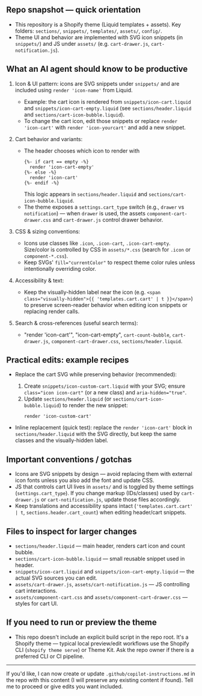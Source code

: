 ## Repo snapshot — quick orientation

- This repository is a Shopify theme (Liquid templates + assets). Key folders: `sections/`, `snippets/`, `templates/`, `assets/`, `config/`.
- Theme UI and behavior are implemented with SVG icon snippets (in `snippets/`) and JS under `assets/` (e.g. `cart-drawer.js`, `cart-notification.js`).

## What an AI agent should know to be productive

1. Icon & UI pattern: icons are SVG snippets under `snippets/` and are included using `render 'icon-name'` from Liquid.

   - Example: the cart icon is rendered from `snippets/icon-cart.liquid` and `snippets/icon-cart-empty.liquid` (see `sections/header.liquid` and `sections/cart-icon-bubble.liquid`).
   - To change the cart icon, edit those snippets or replace `render 'icon-cart'` with `render 'icon-yourcart'` and add a new snippet.

2. Cart behavior and variants:

   - The header chooses which icon to render with
     ```liquid
     {%- if cart == empty -%}
       render 'icon-cart-empty'
     {%- else -%}
       render 'icon-cart'
     {%- endif -%}
     ```
     This logic appears in `sections/header.liquid` and `sections/cart-icon-bubble.liquid`.
   - The theme exposes a `settings.cart_type` switch (e.g., `drawer` vs `notification`) — when `drawer` is used, the assets `component-cart-drawer.css` and `cart-drawer.js` control drawer behavior.

3. CSS & sizing conventions:

   - Icons use classes like `.icon`, `.icon-cart`, `.icon-cart-empty`. Size/color is controlled by CSS in `assets/*.css` (search for `.icon` or `component-*.css`).
   - Keep SVGs' `fill="currentColor"` to respect theme color rules unless intentionally overriding color.

4. Accessibility & text:

   - Keep the visually-hidden label near the icon (e.g. `<span class="visually-hidden">{{ 'templates.cart.cart' | t }}</span>`) to preserve screen-reader behavior when editing icon snippets or replacing render calls.

5. Search & cross-references (useful search terms):
   - "render 'icon-cart'", "icon-cart-empty", `cart-count-bubble`, `cart-drawer.js`, `component-cart-drawer.css`, `sections/header.liquid`.

## Practical edits: example recipes

- Replace the cart SVG while preserving behavior (recommended):

  1. Create `snippets/icon-custom-cart.liquid` with your SVG; ensure `class="icon icon-cart"` (or a new class) and `aria-hidden="true"`.
  2. Update `sections/header.liquid` (or `sections/cart-icon-bubble.liquid`) to render the new snippet:
     ```liquid
     render 'icon-custom-cart'
     ```

- Inline replacement (quick test): replace the `render 'icon-cart'` block in `sections/header.liquid` with the SVG directly, but keep the same classes and the visually-hidden label.

## Important conventions / gotchas

- Icons are SVG snippets by design — avoid replacing them with external icon fonts unless you also add the font and update CSS.
- JS that controls cart UI lives in `assets/` and is toggled by theme settings (`settings.cart_type`). If you change markup (IDs/classes) used by `cart-drawer.js` or `cart-notification.js`, update those files accordingly.
- Keep translations and accessibility spans intact (`'templates.cart.cart' | t`, `sections.header.cart_count`) when editing header/cart snippets.

## Files to inspect for larger changes

- `sections/header.liquid` — main header, renders cart icon and count bubble.
- `sections/cart-icon-bubble.liquid` — small reusable snippet used in header.
- `snippets/icon-cart.liquid` and `snippets/icon-cart-empty.liquid` — the actual SVG sources you can edit.
- `assets/cart-drawer.js`, `assets/cart-notification.js` — JS controlling cart interactions.
- `assets/component-cart.css` and `assets/component-cart-drawer.css` — styles for cart UI.

## If you need to run or preview the theme

- This repo doesn't include an explicit build script in the repo root. It's a Shopify theme — typical local preview/edit workflows use the Shopify CLI (`shopify theme serve`) or Theme Kit. Ask the repo owner if there is a preferred CLI or CI pipeline.

---

If you'd like, I can now create or update `.github/copilot-instructions.md` in the repo with this content (I will preserve any existing content if found). Tell me to proceed or give edits you want included.
